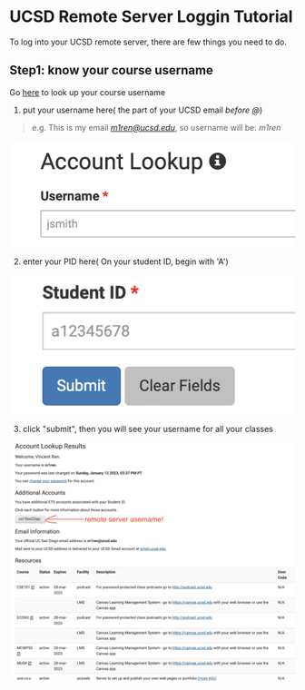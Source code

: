 # UCSD Remote Server Loggin Tutorial
To log into your UCSD remote server, there are few things you need to do.
## Step1: know your course username
Go [here](https://sdacs.ucsd.edu/~icc/index.php) to look up your course username
1. put your username here( the part of your UCSD email *before @*)
> e.g. This is my email *m1ren@ucsd.edu*, so username will be: *m1ren*

![Lookup_username](Lookup_username.png)

2. enter your PID here( On your student ID, begin with 'A')

![Lookup_PID](Lookup_PID.png)

3. click "submit", then you will see your username for all your classes

![Lookup_result](Lookup_result.png)
